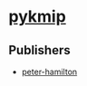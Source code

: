 # [pykmip](https://pypi.org/project/pykmip)



## Publishers
- [peter-hamilton](https://pypi.org/user/peter-hamilton)

